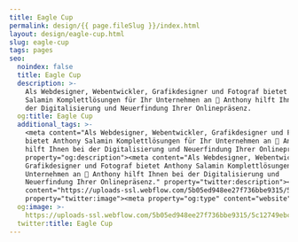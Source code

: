 ```yaml
---
title: Eagle Cup
permalink: design/{{ page.fileSlug }}/index.html
layout: design/eagle-cup.html
slug: eagle-cup
tags: pages
seo:
  noindex: false
  title: Eagle Cup
  description: >-
    Als Webdesigner, Webentwickler, Grafikdesigner und Fotograf bietet Anthony
    Salamin Komplettlösungen für Ihr Unternehmen an 🚀 Anthony hilft Ihnen bei
    der Digitalisierung und Neuerfindung Ihrer Onlinepräsenz.
  og:title: Eagle Cup
  additional_tags: >-
    <meta content="Als Webdesigner, Webentwickler, Grafikdesigner und Fotograf
    bietet Anthony Salamin Komplettlösungen für Ihr Unternehmen an 🚀 Anthony
    hilft Ihnen bei der Digitalisierung und Neuerfindung Ihrer Onlinepräsenz."
    property="og:description"><meta content="Als Webdesigner, Webentwickler,
    Grafikdesigner und Fotograf bietet Anthony Salamin Komplettlösungen für Ihr
    Unternehmen an 🚀 Anthony hilft Ihnen bei der Digitalisierung und
    Neuerfindung Ihrer Onlinepräsenz." property="twitter:description"><meta
    content="https://uploads-ssl.webflow.com/5b05ed948ee27f736bbe9315/5c12749ebcb241822bc6c757_open-graph.jpg"
    property="twitter:image"><meta property="og:type" content="website">
  og:image: >-
    https://uploads-ssl.webflow.com/5b05ed948ee27f736bbe9315/5c12749ebcb241822bc6c757_open-graph.jpg
  twitter:title: Eagle Cup
---
```



